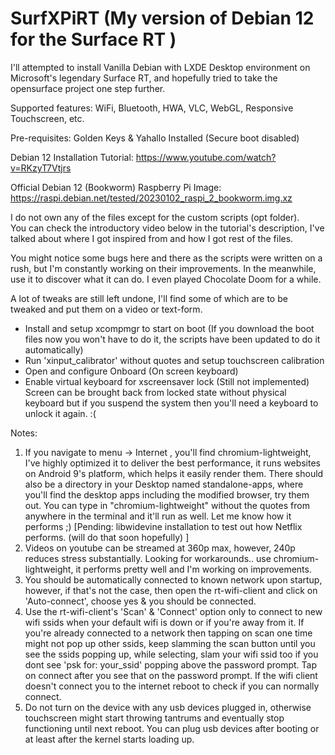 # SurfXPiRT (My version of Debian 12 for the Surface RT )

I'll attempted to install Vanilla Debian with LXDE Desktop environment on Microsoft's legendary Surface RT, 
and hopefully tried to take the opensurface project one step further. 

Supported features: WiFi, Bluetooth, HWA, VLC, WebGL, Responsive Touchscreen, etc.

Pre-requisites: Golden Keys & Yahallo Installed (Secure boot disabled)

Debian 12 Installation Tutorial: https://www.youtube.com/watch?v=RKzyT7Vtjrs

Official Debian 12 (Bookworm) Raspberry Pi Image: https://raspi.debian.net/tested/20230102_raspi_2_bookworm.img.xz

I do not own any of the files except for the custom scripts (opt folder).  
You can check the introductory video below in the tutorial's description, I've talked about where I got inspired from and how I got rest of the files.

You might notice some bugs here and there as the scripts were written on a rush, but I'm constantly working on their improvements. In the meanwhile, use it to discover what it can do. I even played Chocolate Doom for a while. 

A lot of tweaks are still left undone, I'll find some of which are  to be tweaked and put them on a video or text-form.
- Install and setup xcompmgr to start on boot (If you download the boot files now you won't have to do it, the scripts have been updated to do it automatically)
- Run 'xinput_calibrator' without quotes and setup touchscreen calibration 
- Open and configure Onboard (On screen keyboard)
- Enable virtual keyboard for xscreensaver lock   (Still not implemented) Screen can be brought back from locked state without physical keyboard but if you suspend the system then you'll need a keyboard to unlock it again. :(

Notes: 
1. If you navigate to menu -> Internet , you'll find chromium-lightweight, I've highly optimized it to deliver the best performance, it runs websites on Android 9's platform, which helps it easily render them. There should also be a directory in your Desktop named standalone-apps, where you'll find the desktop apps including the modified browser, try them out. You can type in "chromium-lightweight" without the quotes from anywhere in the terminal and it'll run as well. Let me know how it performs ;)    [Pending: libwidevine installation to test out how Netflix performs. (will do that soon hopefully) ]
2. Videos on youtube can be streamed at 360p max, however, 240p reduces stress substantially. Looking for workarounds.. use chromium-lightweight, it performs pretty well and I'm working on improvements.
3. You should be automatically connected to known network upon startup, however, if that's not the case, then open the rt-wifi-client and click on 'Auto-connect', choose yes & you should be connected.
4. Use the rt-wifi-client's 'Scan' & 'Connect' option only to connect to new wifi ssids when your default wifi is down or if you're away from it.
If you're already connected to a network then tapping on scan one time might not pop up other ssids, keep slamming the scan button until you see the ssids popping up, while selecting, slam your wifi ssid too if you dont see 'psk for: your_ssid' popping above the password prompt. Tap on connect after you see that on the password prompt.
If the wifi client doesn't connect you to the internet reboot to check if you can normally connect.
5. Do not turn on the device with any usb devices plugged in, otherwise touchscreen might start throwing tantrums and eventually stop functioning until next reboot. You can plug usb devices after booting or at least after the kernel starts loading up.

